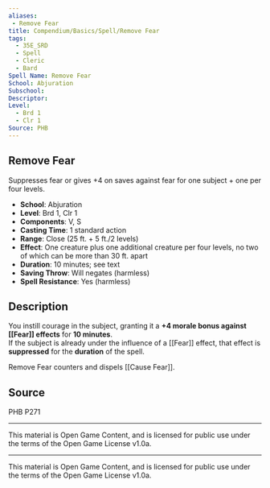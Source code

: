 ```yaml
---
aliases:
 - Remove Fear  
title: Compendium/Basics/Spell/Remove Fear  
tags:  
  - 35E_SRD  
  - Spell  
  - Cleric  
  - Bard  
Spell Name: Remove Fear  
School: Abjuration  
Subschool:  
Descriptor:  
Level:  
  - Brd 1  
  - Clr 1  
Source: PHB  
---
```


## Remove Fear

Suppresses fear or gives +4 on saves against fear for one subject + one per four levels.

- **School**: Abjuration  
- **Level**: Brd 1, Clr 1  
- **Components**: V, S  
- **Casting Time**: 1 standard action  
- **Range**: Close (25 ft. + 5 ft./2 levels)  
- **Effect**: One creature plus one additional creature per four levels, no two of which can be more than 30 ft. apart  
- **Duration**: 10 minutes; see text  
- **Saving Throw**: Will negates (harmless)  
- **Spell Resistance**: Yes (harmless)

## Description

You instill courage in the subject, granting it a **+4 morale bonus against [[Fear]] effects** for **10 minutes**.  
If the subject is already under the influence of a [[Fear]] effect, that effect is **suppressed** for the **duration** of the spell.

Remove Fear counters and dispels [[Cause Fear]].

## Source

PHB P271

---

This material is Open Game Content, and is licensed for public use under  
the terms of the Open Game License v1.0a.

---

This material is Open Game Content, and is licensed for public use under the terms of the Open Game License v1.0a.
